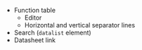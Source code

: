 - Function table
    - Editor
    - Horizontal and vertical separator lines
- Search (`datalist` element)
- Datasheet link
